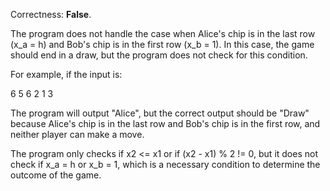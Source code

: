 Correctness: **False**.

The program does not handle the case when Alice's chip is in the last row (x_a = h) and Bob's chip is in the first row (x_b = 1). In this case, the game should end in a draw, but the program does not check for this condition.

For example, if the input is:

6 5 6 2 1 3

The program will output "Alice", but the correct output should be "Draw" because Alice's chip is in the last row and Bob's chip is in the first row, and neither player can make a move.

The program only checks if x2 <= x1 or if (x2 - x1) % 2 != 0, but it does not check if x_a = h or x_b = 1, which is a necessary condition to determine the outcome of the game.